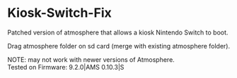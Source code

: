 # Kiosk-Switch-Fix 
Patched version of atmosphere that allows a kiosk Nintendo Switch to boot.  

Drag atmosphere folder on sd card (merge with existing atmosphere folder). 

NOTE: may not work with newer versions of Atmosphere.  
Tested on Firmware: 9.2.0|AMS 0.10.3|S
